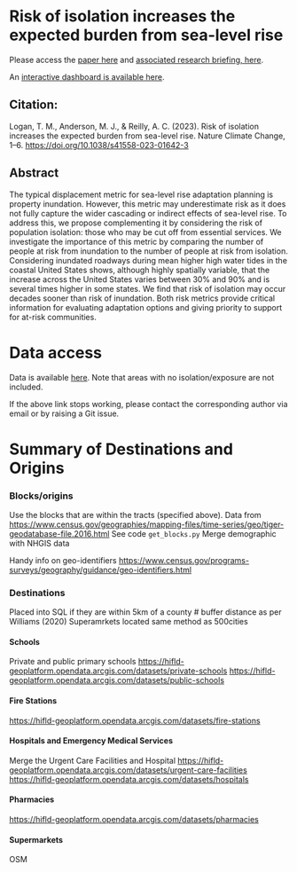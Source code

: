 # Risk of isolation increases the expected burden from sea-level rise
Please access the [paper here](https://www.nature.com/articles/s41558-023-01642-3) and [associated research briefing, here](https://www.nature.com/articles/s41558-023-01647-y).

An [interactive dashboard is available here](https://research.uintel.co.nz/slr-usa/).

## Citation: 
Logan, T. M., Anderson, M. J., & Reilly, A. C. (2023). Risk of isolation increases the expected burden from sea-level rise. Nature Climate Change, 1–6. https://doi.org/10.1038/s41558-023-01642-3

## Abstract
The typical displacement metric for sea-level rise adaptation planning is property inundation. However, this metric may underestimate risk as it does not fully capture the wider cascading or indirect effects of sea-level rise. To address this, we propose complementing it by considering the risk of population isolation: those who may be cut off from essential services. We investigate the importance of this metric by comparing the number of people at risk from inundation to the number of people at risk from isolation. Considering inundated roadways during mean higher high water tides in the coastal United States shows, although highly spatially variable, that the increase across the United States varies between 30% and 90% and is several times higher in some states. We find that risk of isolation may occur decades sooner than risk of inundation. Both risk metrics provide critical information for evaluating adaptation options and giving priority to support for at-risk communities.


# Data access

Data is available [here](https://drive.google.com/drive/folders/1nNo7sFqdyrJlSsOfNyWuD2Uj5_WZ9UQ9?usp=sharing).
Note that areas with no isolation/exposure are not included.

If the above link stops working, please contact the corresponding author via email or by raising a Git issue. 



# Summary of Destinations and Origins
### Blocks/origins
Use the blocks that are within the tracts (specified above).
Data from https://www.census.gov/geographies/mapping-files/time-series/geo/tiger-geodatabase-file.2016.html
See code `get_blocks.py`
Merge demographic with NHGIS data

Handy info on geo-identifiers https://www.census.gov/programs-surveys/geography/guidance/geo-identifiers.html



### Destinations
Placed into SQL if they are within 5km of a county  # buffer distance as per Williams (2020)
Superamrkets located same method as 500cities

#### Schools
Private and public primary schools
https://hifld-geoplatform.opendata.arcgis.com/datasets/private-schools
https://hifld-geoplatform.opendata.arcgis.com/datasets/public-schools

#### Fire Stations
https://hifld-geoplatform.opendata.arcgis.com/datasets/fire-stations

#### Hospitals and Emergency Medical Services
Merge the Urgent Care Facilities and Hospital
https://hifld-geoplatform.opendata.arcgis.com/datasets/urgent-care-facilities
https://hifld-geoplatform.opendata.arcgis.com/datasets/hospitals

#### Pharmacies
https://hifld-geoplatform.opendata.arcgis.com/datasets/pharmacies

#### Supermarkets
OSM

